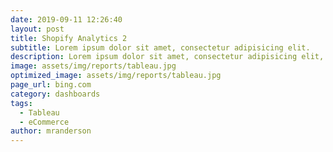 ```yaml
---
date: 2019-09-11 12:26:40
layout: post
title: Shopify Analytics 2
subtitle: Lorem ipsum dolor sit amet, consectetur adipisicing elit.
description: Lorem ipsum dolor sit amet, consectetur adipisicing elit, sed do eiusmod tempor incididunt ut labore et dolore magna aliqua.
image: assets/img/reports/tableau.jpg
optimized_image: assets/img/reports/tableau.jpg
page_url: bing.com
category: dashboards
tags:
  - Tableau
  - eCommerce
author: mranderson
---
```







